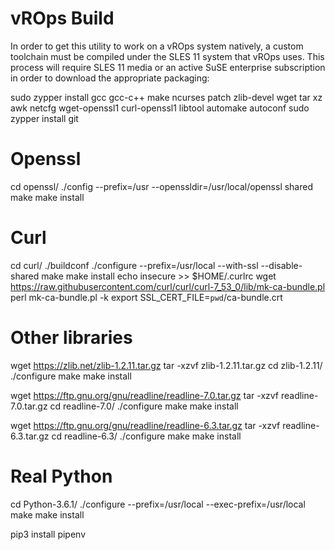 # vROps Build

In order to get this utility to work on a vROps system natively, a custom toolchain must be compiled under the SLES 11
system that vROps uses.  This process will require SLES 11 media or an active SuSE enterprise subscription in order to
download the appropriate packaging:

sudo zypper install gcc gcc-c++ make ncurses patch zlib-devel wget tar xz awk netcfg wget-openssl1 curl-openssl1 libtool automake autoconf
sudo zypper install git

# Openssl
cd openssl/
./config --prefix=/usr --openssldir=/usr/local/openssl shared
make
make install


# Curl
cd curl/
./buildconf
./configure --prefix=/usr/local --with-ssl --disable-shared
make
make install
echo insecure >> $HOME/.curlrc
wget https://raw.githubusercontent.com/curl/curl/curl-7_53_0/lib/mk-ca-bundle.pl
perl mk-ca-bundle.pl -k
export SSL_CERT_FILE=`pwd`/ca-bundle.crt

# Other libraries
wget https://zlib.net/zlib-1.2.11.tar.gz
tar -xzvf zlib-1.2.11.tar.gz
cd zlib-1.2.11/
./configure
make
make install

wget https://ftp.gnu.org/gnu/readline/readline-7.0.tar.gz
tar -xzvf readline-7.0.tar.gz
cd readline-7.0/
./configure
make
make install

wget https://ftp.gnu.org/gnu/readline/readline-6.3.tar.gz
tar -xzvf readline-6.3.tar.gz
cd readline-6.3/
./configure
make
make install



# Real Python
cd Python-3.6.1/
./configure --prefix=/usr/local --exec-prefix=/usr/local
make
make install

pip3 install pipenv
